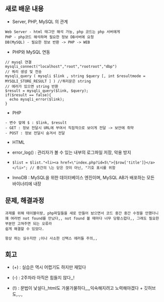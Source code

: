 ## 새로 배운 내용
* Server, PHP, MySQL 의 관계
```
Web Server - html 태그만 해석 가능, php 코드는 php 서버에게
PHP - php코드 해석하며 필요한 정보 DB서버에 요청
DB(MySQL) - 필요한 정보 반환 -> PHP -> WEB
```
- PHP와 MySQL 연동
```
// mysql 연결
mysqli_connect("localhost","root","rootroot","dbp")
// 쿼리 생성 및 전송
mysqli_query ( mysqli $link , string $query [, int $resultmode = MYSQLI_STORE_RESULT ] ) //쿼리문은 string
// 에러가 있으면 string 반환
$result = mysqli_query($link, $query);
if($result == false){
  echo mysqli_error($link);
}
```
+ PHP
```
- 변수 앞에 $ : $link, $result
- GET : 정보 전달시 URL에 부여서 직접적으로 보이게 전달 -> 보안에 취약
- POST : 정보 전달시 숨겨서 전달
```
* HTML
- error_log() : 관리자가 볼 수 있는 내부의 로그파일 저장, 악용 방지
+ ```$list = $list."<li><a href=\"index.php?id=5\">{$row['title']}</a></li>"; // 중간의 \는 닫은 것이 아닌, "기호 표시를 위함```
* InnoDB : MySQL을 위한 데이터베이스 엔진이며, MySQL AB가 배포하는 모든 바이너리에 내장

## 문제, 해결과정
```
과제를 위해 테이블이랑, php파일들을 새로 만들어 놨으면서 코드 중간 중간 수정을 안했더니
꽤 여러번 not found를 만났다,, not found 볼 때마다 너무 당황스럽다,, 그래도 필요한 부분만 고쳐주면 되는 오류라
쉽게 해결할 수 있었다.

항상 하는 실수지만 ;이나 사소한 신택스 에러들 주의,,
```

## 회고
* (+) : 실습은 역시 어렵기도 하지만 재밌다
- (-) : 2주차라 아직은 힘들지 않다,,!
+ (!) : 문법이 낯설다,,html도 가물가물하다,,,,익숙해지려고 노력해야겠다 + 깃허브도,.,.,
